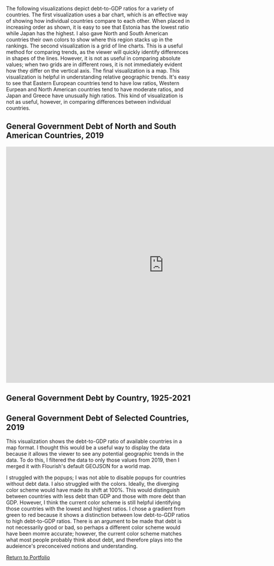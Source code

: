 The following visualizations depict debt-to-GDP ratios for a variety of countries. The first visualization uses a bar chart, which is an effective way of showing how individual countries compare to each other. When placed in increasing order as shown, it is easy to see that Estonia has the lowest ratio while Japan has the highest. I also gave North and South American countries their own colors to show where this region stacks up in the rankings. The second visualization is a grid of line charts. This is a useful method for comparing trends, as the viewer will quickly identify differences in shapes of the lines. However, it is not as useful in comparing absolute values; when two grids are in different rows, it is not immediately evident how they differ on the vertical axis. The final visualization is a map. This visualization is helpful in understanding relative geographic trends. It's easy to see that Eastern European countries tend to have low ratios, Western Eurpean and North American countries tend to have moderate ratios, and Japan and Greece have unusually high ratios. This kind of visualization is not as useful, however, in comparing differences between individual countries.

## General Government Debt of North and South American Countries, 2019

<iframe src="https://data.oecd.org/chart/6RZl" width="860" height="645" style="border: 0" mozallowfullscreen="true" webkitallowfullscreen="true" allowfullscreen="true"><a href="https://data.oecd.org/chart/6RZl" target="_blank">OECD Chart: General government debt, Total, % of GDP, Annual, 2019</a></iframe>

## General Government Debt by Country, 1925-2021

<div class="flourish-embed flourish-chart" data-src="visualisation/11688945"><script src="https://public.flourish.studio/resources/embed.js"></script></div>

## General Government Debt of Selected Countries, 2019

This visualization shows the debt-to-GDP ratio of available countries in a map format. I thought this would be a useful way to display the data because it allows the viewer to see any potential geographic trends in the data. To do this, I filtered the data to only those values from 2019, then I merged it with Flourish's default GEOJSON for a world map. 

I struggled with the popups; I was not able to disable popups for countries without debt data. I also struggled with the colors. Ideally, the diverging color scheme would have made its shift at 100%. This would distinguish between countries with less debt than GDP and those with more debt than GDP. However, I think the current color scheme is still helpful identifying those countries with the lowest and highest ratios. I chose a gradient from green to red because it shows a distinction between low debt-to-GDP ratios to high debt-to-GDP ratios. There is an argument to be made that debt is not necessarily good or bad, so perhaps a different color scheme would have been momre accurate; however, the current color scheme matches what most people probably think about debt, and therefore plays into the audeience's preconceived notions and understanding.

<div class="flourish-embed flourish-map" data-src="visualisation/11689205"><script src="https://public.flourish.studio/resources/embed.js"></script></div>

[Return to Portfolio](https://taypopp.github.io/Popp-Portfolio)
